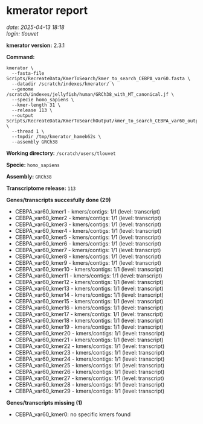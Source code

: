 # kmerator report
*date: 2025-04-13 18:18*  
*login: tlouvet*

**kmerator version:** 2.3.1

**Command:**

```
kmerator \
  --fasta-file Scripts/RecreateData/KmerToSearch/kmer_to_search_CEBPA_var60.fasta \
  --datadir /scratch/indexes/kmerator/ \
  --genome /scratch/indexes/jellyfish/human/GRCh38_with_MT_canonical.jf \
  --specie homo_sapiens \
  --kmer-length 31 \
  --release 113 \
  --output Scripts/RecreateData/KmerToSearchOutput/kmer_to_search_CEBPA_var60_output \
  --thread 1 \
  --tmpdir /tmp/kmerator_hameb62s \
  --assembly GRCh38
```

**Working directory:** `/scratch/users/tlouvet`

**Specie:** `homo_sapiens`

**Assembly:** `GRCh38`

**Transcriptome release:** `113`

**Genes/transcripts succesfully done (29)**

- CEBPA_var60_kmer1 - kmers/contigs: 1/1 (level: transcript)
- CEBPA_var60_kmer2 - kmers/contigs: 1/1 (level: transcript)
- CEBPA_var60_kmer3 - kmers/contigs: 1/1 (level: transcript)
- CEBPA_var60_kmer4 - kmers/contigs: 1/1 (level: transcript)
- CEBPA_var60_kmer5 - kmers/contigs: 1/1 (level: transcript)
- CEBPA_var60_kmer6 - kmers/contigs: 1/1 (level: transcript)
- CEBPA_var60_kmer7 - kmers/contigs: 1/1 (level: transcript)
- CEBPA_var60_kmer8 - kmers/contigs: 1/1 (level: transcript)
- CEBPA_var60_kmer9 - kmers/contigs: 1/1 (level: transcript)
- CEBPA_var60_kmer10 - kmers/contigs: 1/1 (level: transcript)
- CEBPA_var60_kmer11 - kmers/contigs: 1/1 (level: transcript)
- CEBPA_var60_kmer12 - kmers/contigs: 1/1 (level: transcript)
- CEBPA_var60_kmer13 - kmers/contigs: 1/1 (level: transcript)
- CEBPA_var60_kmer14 - kmers/contigs: 1/1 (level: transcript)
- CEBPA_var60_kmer15 - kmers/contigs: 1/1 (level: transcript)
- CEBPA_var60_kmer16 - kmers/contigs: 1/1 (level: transcript)
- CEBPA_var60_kmer17 - kmers/contigs: 1/1 (level: transcript)
- CEBPA_var60_kmer18 - kmers/contigs: 1/1 (level: transcript)
- CEBPA_var60_kmer19 - kmers/contigs: 1/1 (level: transcript)
- CEBPA_var60_kmer20 - kmers/contigs: 1/1 (level: transcript)
- CEBPA_var60_kmer21 - kmers/contigs: 1/1 (level: transcript)
- CEBPA_var60_kmer22 - kmers/contigs: 1/1 (level: transcript)
- CEBPA_var60_kmer23 - kmers/contigs: 1/1 (level: transcript)
- CEBPA_var60_kmer24 - kmers/contigs: 1/1 (level: transcript)
- CEBPA_var60_kmer25 - kmers/contigs: 1/1 (level: transcript)
- CEBPA_var60_kmer26 - kmers/contigs: 1/1 (level: transcript)
- CEBPA_var60_kmer27 - kmers/contigs: 1/1 (level: transcript)
- CEBPA_var60_kmer28 - kmers/contigs: 1/1 (level: transcript)
- CEBPA_var60_kmer29 - kmers/contigs: 1/1 (level: transcript)


**Genes/transcripts missing (1)**

- CEBPA_var60_kmer0: no specific kmers found
